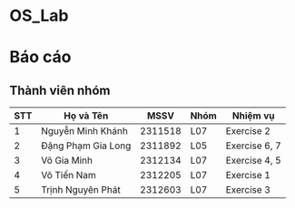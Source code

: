 # OS_Lab
# Báo cáo

## Thành viên nhóm

| STT | Họ và Tên               | MSSV     | Nhóm | Nhiệm vụ                               |
|-----|-------------------------|----------|------|----------------------------------------|
| 1   | Nguyễn Minh Khánh       | 2311518  | L07  | Exercise 2                             |
| 2   | Đặng Phạm Gia Long      | 2311892  | L05  | Exercise 6, 7                          |
| 3   | Võ Gia Minh             | 2312134  | L07  | Exercise 4, 5                          |
| 4   | Võ Tiến Nam             | 2312205  | L07  | Exercise 1                             |
| 5   | Trịnh Nguyên Phát       | 2312603  | L07  | Exercise 3                             |



